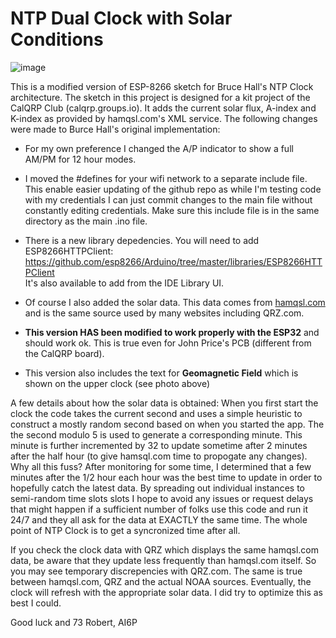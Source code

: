 # NTP Dual Clock with Solar Conditions
![image](https://github.com/user-attachments/assets/5e51f175-e064-4b67-95a2-e13680797d09)

This is a modified version of ESP-8266 sketch for Bruce Hall's NTP Clock architecture. 
The sketch in this project is designed for a kit project of the CalQRP Club (calqrp.groups.io). 
It adds the current solar flux, A-index and K-index as provided by hamqsl.com's XML service.
The following changes were made to Burce Hall's original implementation:

- For my own preference I changed the A/P indicator to show a full AM/PM for 12 hour modes.

- I moved the #defines for your wifi network to a separate include file. This enable easier
updating of the github repo as while I'm testing code with my credentials I can just commit
changes to the main file without constantly editing credentials. Make sure this include
file is in the same directory as the main .ino file.

- There is a new library depedencies. You will need to add ESP8266HTTPClient:<BR>
https://github.com/esp8266/Arduino/tree/master/libraries/ESP8266HTTPClient<BR>
It's also available to add from the IDE Library UI.

- Of course I also added the solar data. This data comes from [hamqsl.com](https://www.hamqsl.com/solarxml.php)
and is the same source used by many websites including QRZ.com.

- **This version HAS been modified to work properly with the ESP32** and
should work ok. This is true even for John Price's PCB (different from the CalQRP board).

- This version also includes the text for **Geomagnetic Field** which is shown on the upper clock (see photo above)

A few details about how the solar data is obtained: When you first start the clock the code 
takes the current second and uses a simple
heuristic to construct a mostly random second based on when you started the app. The the second modulo 5 is used to generate
a corresponding minute. This minute is further incremented by 32 to update sometime after 2 minutes after the half hour (to give
hamsql.com time to propogate any changes).
Why all this fuss? After monitoring for some time, I determined
that a few minutes after the 1/2 hour each hour was the best time to update in order to hopefully catch the latest data. 
By spreading out individual instances to semi-random time slots slots I hope to avoid any issues or
request delays that might happen if a sufficient number of folks use this code and run it 24/7 and they all ask for
the data at EXACTLY the same time. The whole point of NTP Clock is to get a syncronized time after all.

If you check the clock data with QRZ which displays the same hamqsl.com data, be aware that they update less frequently
than hamqsl.com itself. So you may see temporary discrepencies with QRZ.com. The same is true between hamqsl.com, QRZ 
and the actual NOAA sources. Eventually, the clock will refresh with the appropriate solar data. I did try to optimize this
as best I could.

Good luck and 73
Robert, AI6P
